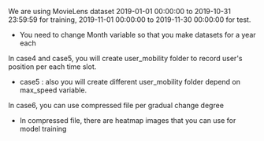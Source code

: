 We are using MovieLens dataset 2019-01-01 00:00:00 to 2019-10-31 23:59:59 for training, 2019-11-01 00:00:00 to 2019-11-30 00:00:00 for test.
- You need to change Month variable so that you make datasets for a year each

In case4 and case5, you will create user_mobility folder to record user's position per each time slot.
- case5 : also you will create different user_mobility folder depend on max_speed variable.

In case6, you can use compressed file per gradual change degree
- In compressed file, there are heatmap images that you can use for model training
